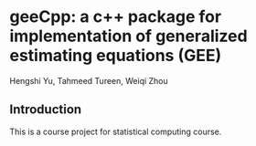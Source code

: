 # geeCpp: a c++ package for implementation of generalized estimating equations (GEE)
Hengshi Yu, Tahmeed Tureen, Weiqi Zhou


## Introduction

This is a course project for statistical computing course. 